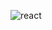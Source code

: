 ![react](https://user-images.githubusercontent.com/1815042/75835598-93ead980-5dbf-11ea-9129-695cffaeb415.png)

